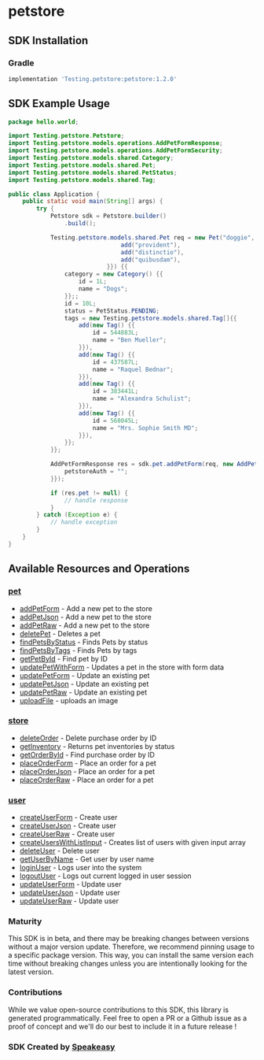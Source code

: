 # petstore

<!-- Start SDK Installation -->
## SDK Installation

### Gradle

```groovy
implementation 'Testing.petstore:petstore:1.2.0'
```
<!-- End SDK Installation -->

## SDK Example Usage
<!-- Start SDK Example Usage -->
```java
package hello.world;

import Testing.petstore.Petstore;
import Testing.petstore.models.operations.AddPetFormResponse;
import Testing.petstore.models.operations.AddPetFormSecurity;
import Testing.petstore.models.shared.Category;
import Testing.petstore.models.shared.Pet;
import Testing.petstore.models.shared.PetStatus;
import Testing.petstore.models.shared.Tag;

public class Application {
    public static void main(String[] args) {
        try {
            Petstore sdk = Petstore.builder()
                .build();

            Testing.petstore.models.shared.Pet req = new Pet("doggie",                 new String[]{{
                                add("provident"),
                                add("distinctio"),
                                add("quibusdam"),
                            }}) {{
                category = new Category() {{
                    id = 1L;
                    name = "Dogs";
                }};;
                id = 10L;
                status = PetStatus.PENDING;
                tags = new Testing.petstore.models.shared.Tag[]{{
                    add(new Tag() {{
                        id = 544883L;
                        name = "Ben Mueller";
                    }}),
                    add(new Tag() {{
                        id = 437587L;
                        name = "Raquel Bednar";
                    }}),
                    add(new Tag() {{
                        id = 383441L;
                        name = "Alexandra Schulist";
                    }}),
                    add(new Tag() {{
                        id = 568045L;
                        name = "Mrs. Sophie Smith MD";
                    }}),
                }};
            }};            

            AddPetFormResponse res = sdk.pet.addPetForm(req, new AddPetFormSecurity("perferendis") {{
                petstoreAuth = "";
            }});

            if (res.pet != null) {
                // handle response
            }
        } catch (Exception e) {
            // handle exception
        }
    }
}
```
<!-- End SDK Example Usage -->

<!-- Start SDK Available Operations -->
## Available Resources and Operations


### [pet](docs/pet/README.md)

* [addPetForm](docs/pet/README.md#addpetform) - Add a new pet to the store
* [addPetJson](docs/pet/README.md#addpetjson) - Add a new pet to the store
* [addPetRaw](docs/pet/README.md#addpetraw) - Add a new pet to the store
* [deletePet](docs/pet/README.md#deletepet) - Deletes a pet
* [findPetsByStatus](docs/pet/README.md#findpetsbystatus) - Finds Pets by status
* [findPetsByTags](docs/pet/README.md#findpetsbytags) - Finds Pets by tags
* [getPetById](docs/pet/README.md#getpetbyid) - Find pet by ID
* [updatePetWithForm](docs/pet/README.md#updatepetwithform) - Updates a pet in the store with form data
* [updatePetForm](docs/pet/README.md#updatepetform) - Update an existing pet
* [updatePetJson](docs/pet/README.md#updatepetjson) - Update an existing pet
* [updatePetRaw](docs/pet/README.md#updatepetraw) - Update an existing pet
* [uploadFile](docs/pet/README.md#uploadfile) - uploads an image

### [store](docs/store/README.md)

* [deleteOrder](docs/store/README.md#deleteorder) - Delete purchase order by ID
* [getInventory](docs/store/README.md#getinventory) - Returns pet inventories by status
* [getOrderById](docs/store/README.md#getorderbyid) - Find purchase order by ID
* [placeOrderForm](docs/store/README.md#placeorderform) - Place an order for a pet
* [placeOrderJson](docs/store/README.md#placeorderjson) - Place an order for a pet
* [placeOrderRaw](docs/store/README.md#placeorderraw) - Place an order for a pet

### [user](docs/user/README.md)

* [createUserForm](docs/user/README.md#createuserform) - Create user
* [createUserJson](docs/user/README.md#createuserjson) - Create user
* [createUserRaw](docs/user/README.md#createuserraw) - Create user
* [createUsersWithListInput](docs/user/README.md#createuserswithlistinput) - Creates list of users with given input array
* [deleteUser](docs/user/README.md#deleteuser) - Delete user
* [getUserByName](docs/user/README.md#getuserbyname) - Get user by user name
* [loginUser](docs/user/README.md#loginuser) - Logs user into the system
* [logoutUser](docs/user/README.md#logoutuser) - Logs out current logged in user session
* [updateUserForm](docs/user/README.md#updateuserform) - Update user
* [updateUserJson](docs/user/README.md#updateuserjson) - Update user
* [updateUserRaw](docs/user/README.md#updateuserraw) - Update user
<!-- End SDK Available Operations -->

### Maturity

This SDK is in beta, and there may be breaking changes between versions without a major version update. Therefore, we recommend pinning usage 
to a specific package version. This way, you can install the same version each time without breaking changes unless you are intentionally 
looking for the latest version.

### Contributions

While we value open-source contributions to this SDK, this library is generated programmatically. 
Feel free to open a PR or a Github issue as a proof of concept and we'll do our best to include it in a future release !

### SDK Created by [Speakeasy](https://docs.speakeasyapi.dev/docs/using-speakeasy/client-sdks)
